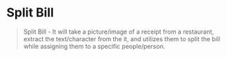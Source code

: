 # Split Bill
> Split Bill - It will take a picture/image of a receipt from a restaurant, extract the text/character from the it, and utilizes them to split the bill while assigning them to a specific people/person.